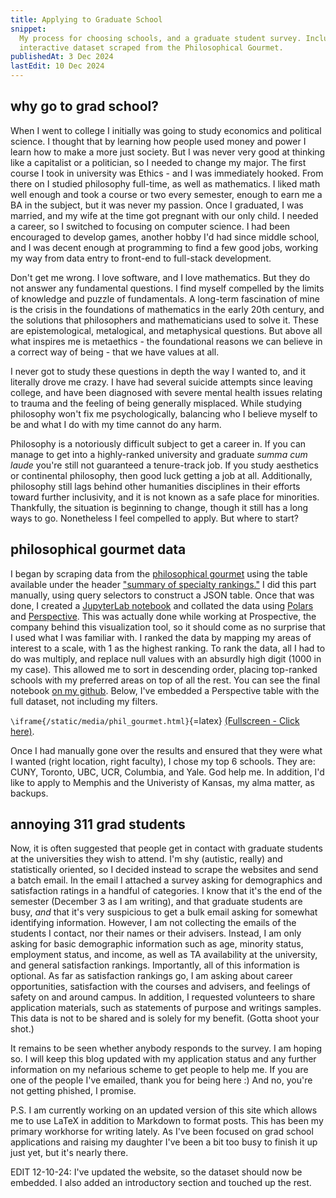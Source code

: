 ```yaml
---
title: Applying to Graduate School
snippet:
  My process for choosing schools, and a graduate student survey. Includes an
  interactive dataset scraped from the Philosophical Gourmet.
publishedAt: 3 Dec 2024
lastEdit: 10 Dec 2024
---
```


## why go to grad school?

When I went to college I initially was going to study economics and political
science. I thought that by learning how people used money and power I learn how
to make a more just society. But I was never very good at thinking like a
capitalist or a politician, so I needed to change my major. The first course I
took in university was Ethics - and I was immediately hooked. From there on I
studied philosophy full-time, as well as mathematics. I liked math well enough
and took a course or two every semester, enough to earn me a BA in the subject,
but it was never my passion. Once I graduated, I was married, and my wife at the
time got pregnant with our only child. I needed a career, so I switched to
focusing on computer science. I had been encouraged to develop games, another
hobby I'd had since middle school, and I was decent enough at programming to
find a few good jobs, working my way from data entry to front-end to full-stack
development.

Don't get me wrong. I love software, and I love mathematics. But they do not
answer any fundamental questions. I find myself compelled by the limits of
knowledge and puzzle of fundamentals. A long-term fascination of mine is the
crisis in the foundations of mathematics in the early 20th century, and the
solutions that philosophers and mathematicians used to solve it. These are
epistemological, metalogical, and metaphysical questions. But above all what
inspires me is metaethics - the foundational reasons we can believe in a correct
way of being - that we have values at all.

I never got to study these questions in depth the way I wanted to, and it
literally drove me crazy. I have had several suicide attempts since leaving
college, and have been diagnosed with severe mental health issues relating to
trauma and the feeling of being generally misplaced. While studying philosophy
won't fix me psychologically, balancing who I believe myself to be and what I do
with my time cannot do any harm.

Philosophy is a notoriously difficult subject to get a career in. If you can
manage to get into a highly-ranked university and graduate _summa cum laude_
you're still not guaranteed a tenure-track job. If you study aesthetics or
continental philosophy, then good luck getting a job at all. Additionally,
philosophy still lags behind other humanities disciplines in their efforts
toward further inclusivity, and it is not known as a safe place for minorities.
Thankfully, the situation is beginning to change, though it still has a long
ways to go. Nonetheless I feel compelled to apply. But where to start?

## philosophical gourmet data

I began by scraping data from the
[philosophical gourmet](https://www.philosophicalgourmet.com/summary-of-specialty-rankings/)
using the table available under the header
["summary of specialty rankings."](https://www.philosophicalgourmet.com/summary-of-specialty-rankings/)
I did this part manually, using query selectors to construct a JSON table. Once
that was done, I created a [JupyterLab notebook](https://jupyter.org) and
collated the data using [Polars](https://pola.rs) and
[Perspective](https://github.com/finos/perspective). This was actually done
while working at Prospective, the company behind this visualization tool, so it
should come as no surprise that I used what I was familiar with. I ranked the
data by mapping my areas of interest to a scale, with 1 as the highest ranking.
To rank the data, all I had to do was multiply, and replace null values with an
absurdly high digit (1000 in my case). This allowed me to sort in descending
order, placing top-ranked schools with my preferred areas on top of all the
rest. You can see the final notebook
[on my github](https://github.com/ada-x64/phil-gourmet). Below, I've embedded a
Perspective table with the full dataset, not including my filters.

`\iframe{/static/media/phil_gourmet.html}`{=latex}
[(Fullscreen - Click here)](https://cubething.dev/static/media/phil_gourmet.html).

Once I had manually gone over the results and ensured that they were what I
wanted (right location, right faculty), I chose my top 6 schools. They are:
CUNY, Toronto, UBC, UCR, Columbia, and Yale. God help me. In addition, I'd like
to apply to Memphis and the Univeristy of Kansas, my alma matter, as backups.

## annoying 311 grad students

Now, it is often suggested that people get in contact with graduate students at
the universities they wish to attend. I'm shy (autistic, really) and
statistically oriented, so I decided instead to scrape the websites and send a
batch email. In the email I attached a survey asking for demographics and
satisfaction ratings in a handful of categories. I know that it's the end of the
semester (December 3 as I am writing), and that graduate students are busy,
_and_ that it's very suspicious to get a bulk email asking for somewhat
identifying information. However, I am not collecting the emails of the students
I contact, nor their names or their advisers. Instead, I am only asking for
basic demographic information such as age, minority status, employment status,
and income, as well as TA availability at the university, and general
satisfaction rankings. Importantly, all of this information is optional. As far
as satisfaction rankings go, I am asking about career opportunities,
satisfaction with the courses and advisers, and feelings of safety on and around
campus. In addition, I requested volunteers to share application materials, such
as statements of purpose and writings samples. This data is not to be shared and
is solely for my benefit. (Gotta shoot your shot.)

It remains to be seen whether anybody responds to the survey. I am hoping so. I
will keep this blog updated with my application status and any further
information on my nefarious scheme to get people to help me. If you are one of
the people I've emailed, thank you for being here :) And no, you're not getting
phished, I promise.

P.S. I am currently working on an updated version of this site which allows me
to use LaTeX in addition to Markdown to format posts. This has been my primary
workhorse for writing lately. As I've been focused on grad school applications
and raising my daughter I've been a bit too busy to finish it up just yet, but
it's nearly there.

EDIT 12-10-24: I've updated the website, so the dataset should now be embedded.
I also added an introductory section and touched up the rest.

